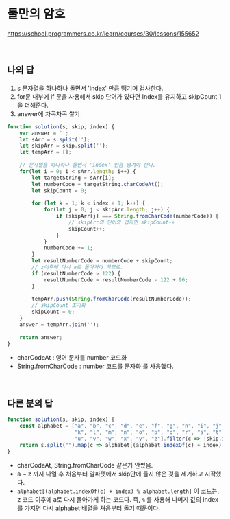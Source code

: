 # 둘만의 암호

https://school.programmers.co.kr/learn/courses/30/lessons/155652

<br/>

## 나의 답

1. s 문자열을 하나하나 돌면서 'index' 만큼 땡기며 검사한다.
2. for문 내부에 if 문을 사용해서 skip 단어가 있다면 Index를 유지하고 skipCount 1을 더해준다.
3. answer에 차곡차곡 쌓기

```js
function solution(s, skip, index) {
    var answer = '';
    let sArr = s.split('');
    let skipArr = skip.split('');
    let tempArr = [];
    
    // 문자열을 하나하나 돌면서 'index' 만큼 땡겨야 한다.
    for(let i = 0; i < sArr.length; i++) {
        let targetString = sArr[i];
        let numberCode = targetString.charCodeAt();
        let skipCount = 0;
        
        for (let k = 1; k < index + 1; k++) {
            for(let j = 0; j < skipArr.length; j++) {
                if (skipArr[j] === String.fromCharCode(numberCode)) {
                    // skipArr의 단어와 겹치면 skipCount++
                    skipCount++;
                }
            }
            numberCode += 1;
        }
        let resultNumberCode = numberCode + skipCount;
        // z이후에 다시 a로 돌아가야 하므로.
        if (resultNumberCode > 122) {
            resultNumberCode = resultNumberCode - 122 + 96;
        }
        
        tempArr.push(String.fromCharCode(resultNumberCode));
        // skipCount 초기화
        skipCount = 0;
    }
    answer = tempArr.join('');
    
    return answer;
}
```

- charCodeAt : 영어 문자를 number 코드화
- String.fromCharCode : number 코드를 문자화
를 사용했다. 

<br/>

## 다른 분의 답

```js
function solution(s, skip, index) {
    const alphabet = ["a", "b", "c", "d", "e", "f", "g", "h", "i", "j", 
                      "k", "l", "m", "n", "o", "p", "q", "r", "s", "t", 
                      "u", "v", "w", "x", "y", "z"].filter(c => !skip.includes(c));
    return s.split("").map(c => alphabet[(alphabet.indexOf(c) + index) % alphabet.length]).join("");
}
```

- charCodeAt, String.fromCharCode 같은거 안썼음.
- a  ~ z 까지 나열 후 처음부터 알파펫에서 skip안에 들지 않은 것을 제거하고 시작했다.
- `alphabet[(alphabet.indexOf(c) + index) % alphabet.length]` 이 코드는, z 코드 이후에 a로 다시 돌아가게 하는 코드다. 즉, `%` 를 사용해 나머지 값의 index를 가지면 다시 alphabet 배열을 처음부터 돌기 때문이다.
